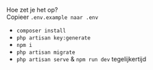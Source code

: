 Hoe zet je het op?<br>
Copieer ``.env.example naar .env``
- ``composer install``
- ``php artisan key:generate``
- ``npm i``
- ``php artisan migrate``
- ``php artisan serve`` & ``npm run dev`` tegelijkertijd
